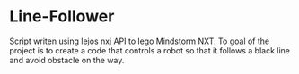 # Line-Follower
Script writen using lejos nxj API to lego Mindstorm NXT. To goal of the project is to create a code that controls a robot so that it follows a black line and avoid obstacle on the way.
